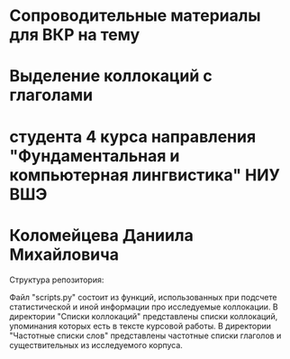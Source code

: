 # Сопроводительные материалы для ВКР на тему
# Выделение коллокаций с глаголами
# студента 4 курса направления "Фундаментальная и компьютерная лингвистика" НИУ ВШЭ
# Коломейцева Даниила Михайловича


Структура репозитория: 

Файл "scripts.py" состоит из функций, использованных при подсчете статистической и иной информации про исследуемые коллокации.
В директории "Списки коллокаций" представлены списки коллокаций, упоминания которых есть в тексте курсовой работы.
В директории "Частотные списки слов" представлены частотные списки глаголов и существительных из исследуемого корпуса.